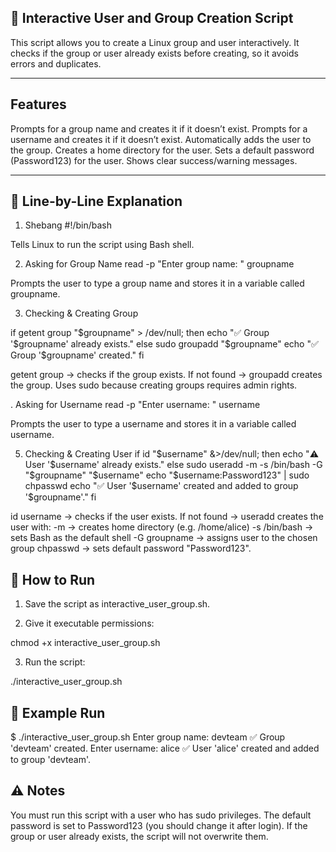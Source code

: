 ##  🐧 Interactive User and Group Creation Script

This script allows you to create a Linux group and user interactively.
It checks if the group or user already exists before creating, so it avoids errors and duplicates.

---
## Features

Prompts for a group name and creates it if it doesn’t exist.
Prompts for a username and creates it if it doesn’t exist.
Automatically adds the user to the group.
Creates a home directory for the user.
Sets a default password (Password123) for the user.
Shows clear success/warning messages.

---


## 🔎 Line-by-Line Explanation

1. Shebang
#!/bin/bash

Tells Linux to run the script using Bash shell.

2. Asking for Group Name
read -p "Enter group name: " groupname

Prompts the user to type a group name and stores it in a variable called groupname.

3. Checking & Creating Group
   
if getent group "$groupname" > /dev/null; then
    echo "✅ Group '$groupname' already exists."
else
    sudo groupadd "$groupname"
    echo "✅ Group '$groupname' created."
fi


getent group → checks if the group exists.
If not found → groupadd creates the group.
Uses sudo because creating groups requires admin rights.


. Asking for Username
read -p "Enter username: " username

Prompts the user to type a username and stores it in a variable called username.


5. Checking & Creating User
if id "$username" &>/dev/null; then
    echo "⚠️ User '$username' already exists."
else
    sudo useradd -m -s /bin/bash -G "$groupname" "$username"
    echo "$username:Password123" | sudo chpasswd
    echo "✅ User '$username' created and added to group '$groupname'."
fi


id username → checks if the user exists.
If not found → useradd creates the user with:
-m → creates home directory (e.g. /home/alice)
-s /bin/bash → sets Bash as the default shell
-G groupname → assigns user to the chosen group
chpasswd → sets default password "Password123".


## 🚀 How to Run

1. Save the script as interactive_user_group.sh.

2. Give it executable permissions:

chmod +x interactive_user_group.sh


3. Run the script:

./interactive_user_group.sh

## 📖 Example Run
$ ./interactive_user_group.sh
Enter group name: devteam
✅ Group 'devteam' created.
Enter username: alice
✅ User 'alice' created and added to group 'devteam'.

## ⚠️ Notes

You must run this script with a user who has sudo privileges.
The default password is set to Password123 (you should change it after login).
If the group or user already exists, the script will not overwrite them.
